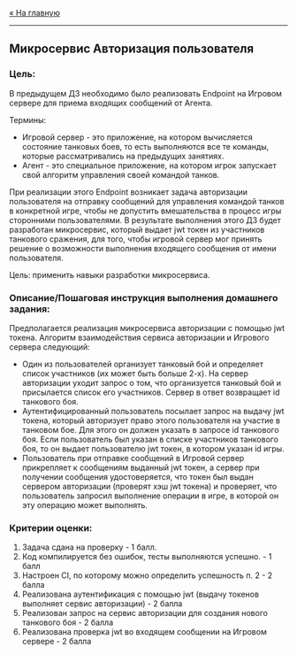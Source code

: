 [« На главную](../../README.md)

---

## Микросервис Авторизация пользователя

### Цель:
В предыдущем ДЗ необходимо было реализовать Endpoint на Игровом сервере для приема входящих сообщений от Агента.

Термины:
- Игровой сервер - это приложение, на котором вычисляется состояние танковых боев, то есть выполняются все те команды, которые рассматривались на предыдущих занятиях.
- Агент - это специальное приложение, на котором игрок запускает свой алгоритм управления своей командой танков.

При реализации этого Endpoint возникает задача авторизации пользователя на отправку сообщений для управления командой танков в конкретной игре, чтобы не допустить вмешательства в процесс игры сторонними пользователями.
В результате выполнения этого ДЗ будет разработан микросервис, который выдает jwt токен из участников танкового сражения, для того, чтобы игровой сервер мог принять решение о возможности выполнения входящего сообщения от имени пользователя.

Цель: применить навыки разработки микросервиса.

### Описание/Пошаговая инструкция выполнения домашнего задания:
Предполагается реализация микросервиса авторизации с помощью jwt токена.
Алгоритм взаимодействия сервиса авторизации и Игрового сервера следующий:

- Один из пользователей организует танковый бой и определяет список участников (их может быть больше 2-х). На сервер авторизации уходит запрос о том, что организуется танковый бой и присылается список его участников. Сервер в ответ возвращает id танкового боя.
- Аутентифицированный пользователь посылает запрос на выдачу jwt токена, который авторизует право этого пользователя на участие в танковом бое. Для этого он должен указать в запросе id танкового боя. Если пользователь был указан в списке участников танкового боя, то он выдает пользователю jwt токен, в котором указан id игры.
- Пользователь при отправке сообщений в Игровой сервер прикрепляет к сообщениям выданный jwt токен, а сервер при получении сообщения удостоверяется, что токен был выдан сервером авторизации (проверят хэш jwt токена) и проверяет, что пользователь запросил выполнение операции в игре, в которой он эту операцию может выполнять.

### Критерии оценки:
1. Задача сдана на проверку - 1 балл.
2. Код компилируется без ошибок, тесты выполняются успешно. - 1 балл
3. Настроен CI, по которому можно определить успешность п. 2 - 2 балла
4. Реализована аутентификация с помощью jwt (выдачу токенов выполняет сервис авторизации) - 2 балла
5. Реализован запрос на сервис авторизации для создания нового танкового боя - 2 балла
6. Реализована проверка jwt во входящем сообщении на Игровом сервере - 2 балла
